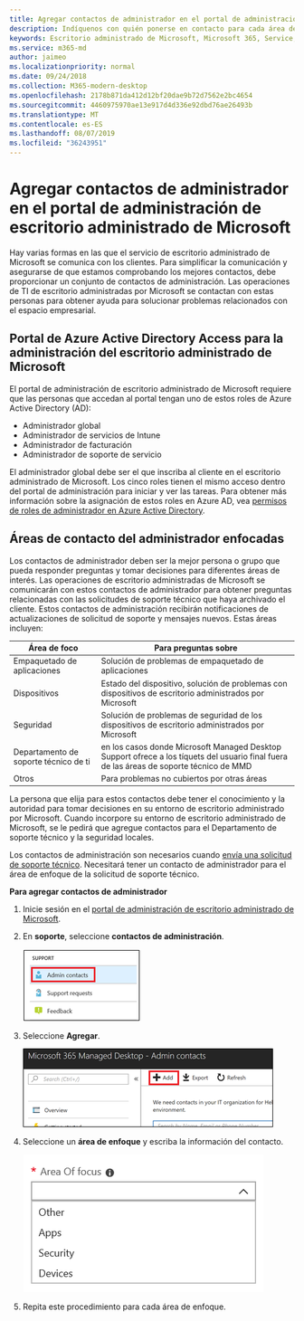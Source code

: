 ```yaml
---
title: Agregar contactos de administrador en el portal de administración de escritorio administrado de Microsoft
description: Indíquenos con quién ponerse en contacto para cada área de enfoque.
keywords: Escritorio administrado de Microsoft, Microsoft 365, Service, Documentation
ms.service: m365-md
author: jaimeo
ms.localizationpriority: normal
ms.date: 09/24/2018
ms.collection: M365-modern-desktop
ms.openlocfilehash: 2178b871da412d12bf20dae9b72d7562e2bc4654
ms.sourcegitcommit: 4460975970ae13e917d4d336e92dbd76ae26493b
ms.translationtype: MT
ms.contentlocale: es-ES
ms.lasthandoff: 08/07/2019
ms.locfileid: "36243951"
---
```

# <a name="add-admin-contacts-in-microsoft-managed-desktop-admin-portal"></a>Agregar contactos de administrador en el portal de administración de escritorio administrado de Microsoft

Hay varias formas en las que el servicio de escritorio administrado de Microsoft se comunica con los clientes. Para simplificar la comunicación y asegurarse de que estamos comprobando los mejores contactos, debe proporcionar un conjunto de contactos de administración. Las operaciones de TI de escritorio administradas por Microsoft se contactan con estas personas para obtener ayuda para solucionar problemas relacionados con el espacio empresarial. 

## <a name="azure-active-directory-access-for-microsoft-managed-desktop-admin-portal"></a>Portal de Azure Active Directory Access para la administración del escritorio administrado de Microsoft

El portal de administración de escritorio administrado de Microsoft requiere que las personas que accedan al portal tengan uno de estos roles de Azure Active Directory (AD):
- Administrador global
- Administrador de servicios de Intune
- Administrador de facturación
- Administrador de soporte de servicio

El administrador global debe ser el que inscriba al cliente en el escritorio administrado de Microsoft. Los cinco roles tienen el mismo acceso dentro del portal de administración para iniciar y ver las tareas. Para obtener más información sobre la asignación de estos roles en Azure AD, vea [permisos de roles de administrador en Azure Active Directory](https://docs.microsoft.com/azure/active-directory/users-groups-roles/directory-assign-admin-roles). 

## <a name="admin-contact-areas-of-focus"></a>Áreas de contacto del administrador enfocadas

Los contactos de administrador deben ser la mejor persona o grupo que pueda responder preguntas y tomar decisiones para diferentes áreas de interés. Las operaciones de escritorio administradas de Microsoft se comunicarán con estos contactos de administrador para obtener preguntas relacionadas con las solicitudes de soporte técnico que haya archivado el cliente. Estos contactos de administración recibirán notificaciones de actualizaciones de solicitud de soporte y mensajes nuevos. Estas áreas incluyen:

Área de foco | Para preguntas sobre
--- | ---
Empaquetado de aplicaciones | Solución de problemas de empaquetado de aplicaciones
Dispositivos | Estado del dispositivo, solución de problemas con dispositivos de escritorio administrados por Microsoft
Seguridad | Solución de problemas de seguridad de los dispositivos de escritorio administrados por Microsoft
Departamento de soporte técnico de ti | en los casos donde Microsoft Managed Desktop Support ofrece a los tíquets del usuario final fuera de las áreas de soporte técnico de MMD 
Otros | Para problemas no cubiertos por otras áreas

La persona que elija para estos contactos debe tener el conocimiento y la autoridad para tomar decisiones en su entorno de escritorio administrado por Microsoft. Cuando incorpore su entorno de escritorio administrado de Microsoft, se le pedirá que agregue contactos para el Departamento de soporte técnico y la seguridad locales. 

Los contactos de administración son necesarios cuando [envía una solicitud de soporte técnico](../working-with-managed-desktop/support.md). Necesitará tener un contacto de administrador para el área de enfoque de la solicitud de soporte técnico. 

**Para agregar contactos de administrador**

1.  Inicie sesión en el [portal de administración de escritorio administrado de Microsoft](http://aka.ms/mwaasportal). 

2.  En **soporte**, seleccione **contactos de administración**. 

    ![Menú soporte, contactos de administración](images/admincontacts.png)

3. Seleccione **Agregar**.

    ![Botón Agregar portal de administración](images/adminadd.png)

4.  Seleccione un **área de enfoque** y escriba la información del contacto. 

    ![la lista de áreas de foco](images/areaoffocus.png)

5. Repita este procedimiento para cada área de enfoque. 

